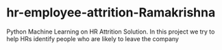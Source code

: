 # hr-employee-attrition-Ramakrishna
Python Machine Learning on HR Attrition Solution. In this project we try to help HRs identify people who are likely to leave the company
